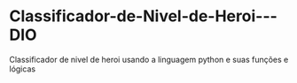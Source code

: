 # Classificador-de-Nivel-de-Heroi---DIO
Classificador de nivel de heroi usando a linguagem python e suas funções e lógicas
